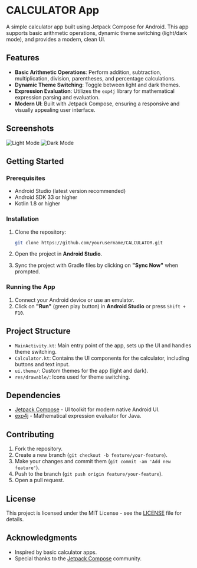 # CALCULATOR App

A simple calculator app built using Jetpack Compose for Android. This app supports basic arithmetic operations, dynamic theme switching (light/dark mode), and provides a modern, clean UI.

## Features

- **Basic Arithmetic Operations**: Perform addition, subtraction, multiplication, division, parentheses, and percentage calculations.
- **Dynamic Theme Switching**: Toggle between light and dark themes.
- **Expression Evaluation**: Utilizes the `exp4j` library for mathematical expression parsing and evaluation.
- **Modern UI**: Built with Jetpack Compose, ensuring a responsive and visually appealing user interface.

## Screenshots

![Light Mode](path/to/light_mode_screenshot.png)
![Dark Mode](path/to/dark_mode_screenshot.png)

## Getting Started

### Prerequisites

- Android Studio (latest version recommended)
- Android SDK 33 or higher
- Kotlin 1.8 or higher

### Installation

1. Clone the repository:
    ```bash
    git clone https://github.com/yourusername/CALCULATOR.git
    ```
   
2. Open the project in **Android Studio**.

3. Sync the project with Gradle files by clicking on **"Sync Now"** when prompted.

### Running the App

1. Connect your Android device or use an emulator.
2. Click on **"Run"** (green play button) in **Android Studio** or press `Shift + F10`.

## Project Structure

- `MainActivity.kt`: Main entry point of the app, sets up the UI and handles theme switching.
- `Calculator.kt`: Contains the UI components for the calculator, including buttons and text input.
- `ui.theme/`: Custom themes for the app (light and dark).
- `res/drawable/`: Icons used for theme switching.

## Dependencies

- [Jetpack Compose](https://developer.android.com/jetpack/compose) - UI toolkit for modern native Android UI.
- [exp4j](https://www.objecthunter.net/exp4j/) - Mathematical expression evaluator for Java.

## Contributing

1. Fork the repository.
2. Create a new branch (`git checkout -b feature/your-feature`).
3. Make your changes and commit them (`git commit -am 'Add new feature'`).
4. Push to the branch (`git push origin feature/your-feature`).
5. Open a pull request.

## License

This project is licensed under the MIT License - see the [LICENSE](LICENSE) file for details.

## Acknowledgments

- Inspired by basic calculator apps.
- Special thanks to the [Jetpack Compose](https://developer.android.com/jetpack/compose) community.

